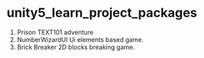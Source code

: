 # unity5_learn_project_packages

1) Prison TEXT101 adventure
2) NumberWizardUI Ui elements based game.
3) Brick Breaker 2D blocks breaking game.
